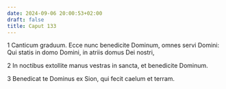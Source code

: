 ```yaml
---
date: 2024-09-06 20:00:53+02:00
draft: false
title: Caput 133
---
```





1 Canticum graduum. Ecce nunc benedicite Dominum, omnes servi Domini: Qui statis in domo Domini, in atriis domus Dei nostri,

2 In noctibus extollite manus vestras in sancta, et benedicite Dominum.

3 Benedicat te Dominus ex Sion, qui fecit caelum et terram.


